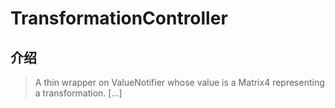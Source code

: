 # TransformationController

## 介绍

> A thin wrapper on ValueNotifier whose value is a Matrix4 representing a transformation. [...]
